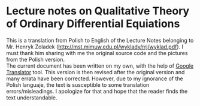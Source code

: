 # Lecture notes on Qualitative Theory of Ordinary Differential Equiations

This is a translation from Polish to English of the Lecture Notes belonging to Mr. Henryk Zoladek (http://mst.mimuw.edu.pl/wyklady/rrj/wyklad.pdf). I must thank him sharing with me the original source code and the pictures from the Polish version.   
The current document has been written on my own, with the help of [Google Translator](https://translate.google.com) tool. This version is then revised after the original version and many errata have been corrected. However, due to my ignorance of the Polish languaje, the text is susceptible to some translation errors/misleadings. I apologize for that and hope that the reader finds the text understandable.
